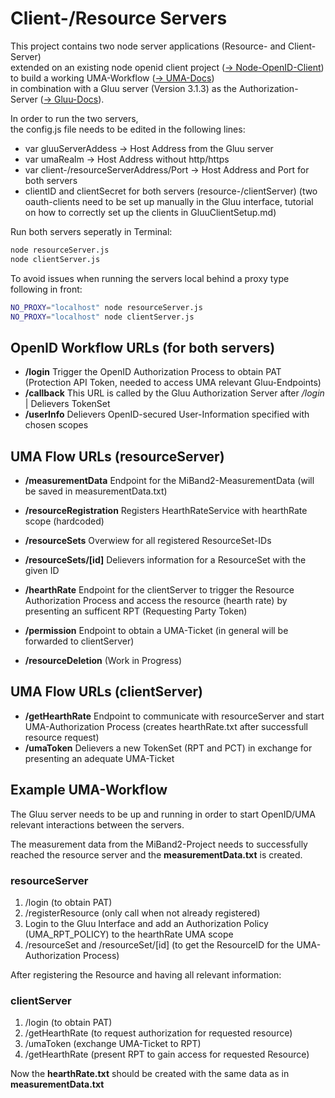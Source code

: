Client-/Resource Servers
==============================
This project contains two node server applications (Resource- and Client-Server)  
extended on an existing node openid client project ([-> Node-OpenID-Client](https://github.com/panva/node-openid-client))  
to build a working UMA-Workflow
([-> UMA-Docs](https://docs.kantarainitiative.org/uma/rec-uma-core.html))  
in combination with a Gluu server (Version 3.1.3) as
the Authorization-Server ([-> Gluu-Docs](https://gluu.org/docs/ce/3.1.3/)).

In order to run the two servers,   
the config.js file needs to be edited in the following lines:
- var gluuServerAddess -> Host Address from the Gluu server
- var umaRealm -> Host Address without http/https
- var client-/resourceServerAddress/Port -> Host Address and Port for both servers
- clientID and clientSecret for both servers (resource-/clientServer)
(two oauth-clients need to be set up manually in the Gluu interface,
tutorial on how to correctly set up the clients in GluuClientSetup.md)

Run both servers seperatly in Terminal:
```sh
node resourceServer.js
node clientServer.js
```
To avoid issues when running the servers local behind a proxy type following in front:
```sh
NO_PROXY="localhost" node resourceServer.js
NO_PROXY="localhost" node clientServer.js
```

OpenID Workflow URLs (for both servers)
---

- **/login** Trigger the OpenID Authorization Process to obtain PAT (Protection API Token, needed to access UMA relevant Gluu-Endpoints)
- **/callback** This URL is called by the Gluu Authorization Server after */login* | Delievers TokenSet
- **/userInfo** Delievers OpenID-secured User-Information specified with chosen scopes

UMA Flow URLs (resourceServer)
---
- **/measurementData**  Endpoint for the MiBand2-MeasurementData (will be saved in measurementData.txt)
- **/resourceRegistration** Registers HearthRateService with hearthRate scope (hardcoded)
- **/resourceSets** Overwiew for all registered ResourceSet-IDs
- **/resourceSets/[id]** Delievers information for a ResourceSet with the given ID
- **/hearthRate** Endpoint for the clientServer to trigger the Resource Authorization Process and access the resource (hearth rate) by presenting an sufficent RPT (Requesting Party Token)
- **/permission** Endpoint to obtain a UMA-Ticket (in general will be forwarded to clientServer)

- **/resourceDeletion** (Work in Progress)

UMA Flow URLs (clientServer)
---

- **/getHearthRate** Endpoint to communicate with resourceServer and start UMA-Authorization Process (creates hearthRate.txt after successfull resource request)
- **/umaToken** Delievers a new TokenSet (RPT and PCT) in exchange for presenting an adequate UMA-Ticket

Example UMA-Workflow
---

The Gluu server needs to be up and running in order to start OpenID/UMA relevant interactions between the servers.

The measurement data from the MiBand2-Project needs to successfully reached the resource server and the **measurementData.txt** is created.

### resourceServer

1. /login (to obtain PAT)
2. /registerResource (only call when not already registered)
3. Login to the Gluu Interface and add an Authorization Policy (UMA_RPT_POLICY) to the hearthRate UMA scope
4. /resourceSet and /resourceSet/[id] (to get the ResourceID for the UMA-Authorization Process)  

After registering the Resource and having all relevant information:
### clientServer

1. /login (to obtain PAT)
2. /getHearthRate (to request authorization for requested resource)
3. /umaToken (exchange UMA-Ticket to RPT)
4. /getHearthRate (present RPT to gain access for requested Resource)

Now the **hearthRate.txt** should be created with the same data as in **measurementData.txt**
